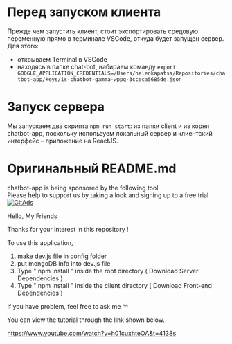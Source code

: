 # Перед запуском клиента 
Прежде чем запустить клиент, стоит экспортировать средовую переменную прямо в терминале VSCode, откуда будет запущен сервер. Для этого:
- открываем Terminal в VSCode
- находясь в папке chat-bot, набираем команду ```export GOOGLE_APPLICATION_CREDENTIALS=/Users/helenkapatsa/Repositories/chatbot-app/keys/is-chatbot-gamma-wppq-3cceca5685de.json```

# Запуск сервера
Мы запускаем два скрипта ```npm run start```: из папки client и из корня chatbot-app, поскольку используем локальный сервер и клиентский интерфейс – приложение на ReactJS.

# Оригинальный README.md
chatbot-app is being sponsored by the following tool <br />
Please help to support us by taking a look and signing up to a free trial
<a href="https://tracking.gitads.io/?repo=chatbot-app"><img src="https://images.gitads.io/chatbot-app" alt="GitAds"/></a> 


Hello, My Friends  

Thanks for your interest in this repository ! 

To use this application, 

1. make dev.js file in config folder 
2. put mongoDB info into dev.js file 
3. Type  " npm install " inside the root directory  ( Download Server Dependencies ) 
4. Type " npm install " inside the client directory ( Download Front-end Dependencies )

If you have problem, feel free to ask me ^^ 

You can view the tutorial through the link shown below.

https://www.youtube.com/watch?v=h01cuxhteOA&t=4138s

